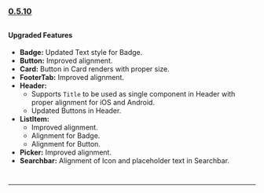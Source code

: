 

<!--Version -0.5.10-->
<h3 style="padding-bottom: 10px; padding-top: 60px;">
	<a href="https://github.com/GeekyAnts/NativeBase/releases/tag/v0.5.10">0.5.10</a>
</h3>

<h4>Upgraded Features</h4>
<ul>
    <li>
        <b>Badge:</b> Updated Text style for Badge.
    </li>
    <li>
    	<b>Button:</b> Improved alignment.
    </li>
    <li>
    	<b>Card:</b> Button in Card renders with proper size.
    </li>
    <li>
    	<b>FooterTab:</b> Improved alignment.
    </li>
    <li>
    	<b>Header:</b>
    	<ul>
    		<li>
    			Supports <code>Title</code> to be used as single component in Header with proper alignment for iOS and Android.
    		</li>
    		<li>
    			Updated Buttons in Header.
    		</li>
    	</ul>
    </li>
    <li>
    	<b>ListItem:</b>
    	<ul>
    		<li>
    			Improved alignment.
    		</li>
    		<li>
    			Alignment for Badge.
    		</li>
    		<li>
    			Alignment for Button.
    		</li>
    	</ul>
    </li>
    <li>
    	<b>Picker:</b> Improved alignment.
    </li>
    <li>
    	<b>Searchbar:</b> Alignment of Icon and placeholder text in Searchbar.
    </li>
</ul>

<hr style="margin-top: 40px">
